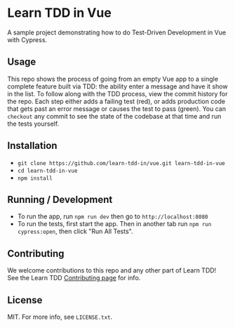 # Learn TDD in Vue

A sample project demonstrating how to do Test-Driven Development in Vue with Cypress.

## Usage

This repo shows the process of going from an empty Vue app to a single complete feature built via TDD: the ability enter a message and have it show in the list. To follow along with the TDD process, view the commit history for the repo. Each step either adds a failing test (red), or adds production code that gets past an error message or causes the test to pass (green). You can `checkout` any commit to see the state of the codebase at that time and run the tests yourself.

## Installation

* `git clone https://github.com/learn-tdd-in/vue.git learn-tdd-in-vue`
* `cd learn-tdd-in-vue`
* `npm install`

## Running / Development

* To run the app, run `npm run dev` then go to `http://localhost:8080`
* To run the tests, first start the app. Then in another tab run `npm run cypress:open`, then click "Run All Tests".

## Contributing

We welcome contributions to this repo and any other part of Learn TDD! See the Learn TDD [Contributing page](http://learntdd.in/contribute) for info.

## License

MIT. For more info, see `LICENSE.txt`.
